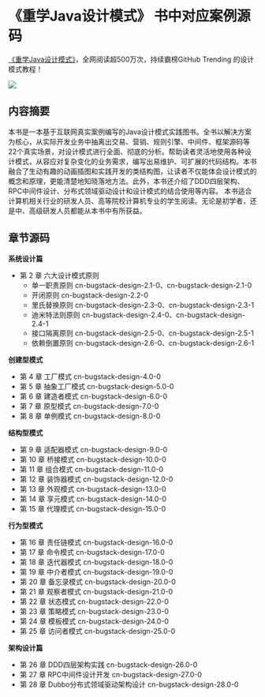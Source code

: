 # 《重学Java设计模式》 书中对应案例源码

[《重学Java设计模式》](https://u.jd.com/qPnzanP )，全网阅读超500万次，持续霸榜GitHub Trending 的设计模式教程！

![](https://bugstack.cn/assets/images/story/story-3-02.png)

## 内容摘要

本书是一本基于互联网真实案例编写的Java设计模式实践图书。全书以解决方案为核心，从实际开发业务中抽离出交易、营销、规则引擎、中间件、框架源码等22个真实场景，对设计模式进行全面、彻底的分析。帮助读者灵活地使用各种设计模式，从容应对复杂变化的业务需求，编写出易维护、可扩展的代码结构。本书融合了生动有趣的动画插图和实践开发的类结构图，让读者不仅能体会设计模式的概念和原理，更能清楚地知晓落地方法。此外，本书还介绍了DDD四层架构、RPC中间件设计、分布式领域驱动设计和设计模式的结合使用等内容。
本书适合计算机相关行业的研发人员、高等院校计算机专业的学生阅读。无论是初学者，还是中、高级研发人员都能从本书中有所获益。

## 章节源码

**系统设计篇**

- 第 2 章 六大设计模式原则
  - 单一职责原则 cn-bugstack-design-2.1-0、cn-bugstack-design-2.1-0
  - 开闭原则  cn-bugstack-design-2.2-0
  - 里氏替换原则  cn-bugstack-design-2.3-0、cn-bugstack-design-2.3-1
  - 迪米特法则原则 cn-bugstack-design-2.4-0、cn-bugstack-design-2.4-1
  - 接口隔离原则  cn-bugstack-design-2.5-0、cn-bugstack-design-2.5-1
  - 依赖倒置原则  cn-bugstack-design-2.6-0、cn-bugstack-design-2.6-1

**创建型模式**

- 第 4 章 工厂模式  cn-bugstack-design-4.0-0
- 第 5 章 抽象工厂模式  cn-bugstack-design-5.0-0
- 第 6 章 建造者模式  cn-bugstack-design-6.0-0
- 第 7  章 原型模式  cn-bugstack-design-7.0-0
- 第 8 章 单例模式  cn-bugstack-design-8.0-0

**结构型模式**

- 第 9 章 适配器模式  cn-bugstack-design-9.0-0 
- 第 10 章 桥接模式  cn-bugstack-design-10.0-0
- 第 11 章 组合模式  cn-bugstack-design-11.0-0
- 第 12 章 装饰器模式  cn-bugstack-design-12.0-0
- 第 13 章 外观模式  cn-bugstack-design-13.0-0
- 第 14 章 享元模式  cn-bugstack-design-14.0-0
- 第 15 章 代理模式  cn-bugstack-design-15.0-0

**行为型模式**

- 第 16 章 责任链模式  cn-bugstack-design-16.0-0
- 第 17 章 命令模式  cn-bugstack-design-17.0-0
- 第 18 章 迭代器模式  cn-bugstack-design-18.0-0
- 第 19 章 中介者模式  cn-bugstack-design-19.0-0
- 第 20 章 备忘录模式  cn-bugstack-design-20.0-0
- 第 21 章 观察者模式  cn-bugstack-design-21.0-0
- 第 22 章 状态模式  cn-bugstack-design-22.0-0
- 第 23 章 策略模式  cn-bugstack-design-23.0-0
- 第 24 章 模板模式  cn-bugstack-design-24.0-0
- 第 25 章 访问者模式  cn-bugstack-design-25.0-0

**架构设计篇**

- 第 26 章 DDD四层架构实践  cn-bugstack-design-26.0-0
- 第 27 章 RPC中间件设计开发  cn-bugstack-design-27.0-0
- 第 28 章 Dubbo分布式领域驱动架构设计  cn-bugstack-design-28.0-0
